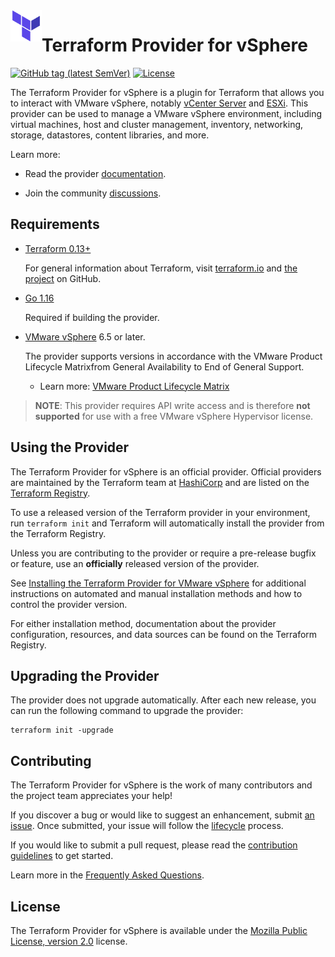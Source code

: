 <a href="https://terraform.io">
    <img src=".github/tf.png" alt="Terraform logo" title="Terraform" align="left" height="50" />
</a>

# Terraform Provider for vSphere

[![GitHub tag (latest SemVer)](https://img.shields.io/github/v/tag/hashicorp/terraform-provider-vsphere?label=release&style=for-the-badge)](https://github.com/hashicorp/terraform-provider-vsphere/releases/latest) [![License](https://img.shields.io/github/license/hashicorp/terraform-provider-vsphere.svg?style=for-the-badge)](LICENSE)

The Terraform Provider for vSphere is a plugin for Terraform that allows you to interact with VMware vSphere, notably [vCenter Server][vmware-vcenter] and [ESXi][vmware-esxi]. This provider can be used to manage a VMware vSphere environment, including virtual machines, host and cluster management, inventory, networking, storage, datastores, content libraries, and more.

Learn more:

* Read the provider [documentation][provider-documentation].

* Join the community [discussions][provider-discussions].

## Requirements

* [Terraform 0.13+][terraform-install]

    For general information about Terraform, visit [terraform.io][terraform-install] and [the project][terraform-github] on GitHub.

* [Go 1.16][golang-install]

    Required if building the provider.

* [VMware vSphere][vmware-vsphere-documenation] 6.5 or later.

    The provider supports versions in accordance with the VMware Product Lifecycle Matrixfrom General Availability to End of General Support.

    * Learn more: [VMware Product Lifecycle Matrix][vmware-product-lifecycle-matrix]
    
>**NOTE**: This provider requires API write access and is therefore **not supported** for use with a free VMware vSphere Hypervisor license.

## Using the Provider

The Terraform Provider for vSphere is an official provider. Official providers are maintained by the Terraform team at [HashiCorp][hashicorp] and are listed on the [Terraform Registry][terraform-registry].  

To use a released version of the Terraform provider in your environment, run `terraform init` and Terraform will automatically install the provider from the Terraform Registry.

Unless you are contributing to the provider or require a pre-release bugfix or feature, use an **officially** released version of the provider.

See [Installing the Terraform Provider for VMware vSphere][provider-install] for additional instructions on automated and manual installation methods and how to control the provider version.

For either installation method, documentation about the provider configuration, resources, and data sources can be found on the Terraform Registry.

## Upgrading the Provider

The provider does not upgrade automatically. After each new release, you can run the following command to upgrade the provider:

```shell
terraform init -upgrade
```

## Contributing

The Terraform Provider for vSphere is the work of many contributors and the project team appreciates your help!

If you discover a bug or would like to suggest an enhancement, submit [an issue][provider-issues]. Once submitted, your issue will follow the [lifecycle][provider-issue-lifecycke] process.

If you would like to submit a pull request, please read the [contribution guidelines][provider-contributing] to get started. 

Learn more in the [Frequently Asked Questions][provider-faq].

## License

The Terraform Provider for vSphere is available under the [Mozilla Public License, version 2.0][provider-license] license.

[golang-install]: https://golang.org/doc/install
[hashicorp]: https://hashicorp.com
[provider-contributing]: docs/CONTRIBUTING.md
[provider-documentation]: https://registry.terraform.io/providers/hashicorp/vsphere/latest/docs
[provider-discussions]: https://discuss.hashicorp.com/tags/c/terraform-providers/31/vsphere
[provider-faq]: docs/FAQ.md
[provider-install]: docs/INSTALL.md
[provider-issues]: https://github.com/hashicorp/terraform-provider-vsphere/issues/new/choose
[provider-issue-lifecycke]: docs/ISSUES.md
[provider-latest]: https://github.com/hashicorp/terraform-provider-vsphere/releases/latest
[provider-license]: LICENSE
[terraform-install]: https://www.terraform.io/downloads.html
[terraform-github]: https://github.com/hashicorp/terraform
[terraform-registry]: https://registry.terraform.io
[vmware-esxi]: https://www.vmware.com/products/esxi-and-esx.html
[vmware-product-lifecycle-matrix]: https://lifecycle.vmware.com
[vmware-vcenter]: https://www.vmware.com/products/vcenter-server.html
[vmware-vsphere-documenation]: https://docs.vmware.com/en/VMware-vSphere
